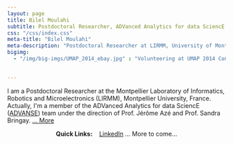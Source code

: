 ```yaml
---
layout: page
title: Bilel Moulahi
subtitle: Postdoctoral Researcher, ADVanced Analytics for data SciencE team
css: "/css/index.css"
meta-title: "Bilel Moulahi"
meta-description: "Postdoctoral Researcher at LIRMM, University of Montpellier"
bigimg:
  - "/img/big-imgs/UMAP_2014_ebay.jpg" : "Volunteering at UMAP 2014 Conference, talk of Elizabeth Churchill, Head of eBay Research Labs, Aalborg, Denmark"

  
---
```


I am a Postdoctoral Researcher at the Montpellier Laboratory of Informatics, Robotics and Microelectronics (LIRMM), Montpellier University, France. Actually, I'm a member of the ADVanced Analytics for data SciencE ([ADVANSE](https://www.lirmm.fr/recherche/equipes/advanse)) team under the direction of Prof. Jérôme Azé and Prof. Sandra Bringay. [... More](aboutme)

<div style="text-align:center">
<strong>Quick Links:</strong> &nbsp;&nbsp; 
<a href="https://www.linkedin.com/in/bilelmoulahi" role="button" class="btn btn-primary">LinkedIn</a> ... More to come...
</div>
